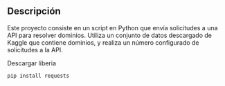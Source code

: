 
## Descripción
Este proyecto consiste en un script en Python que envía solicitudes a una API para resolver dominios. Utiliza un conjunto de datos descargado de Kaggle que contiene dominios, y realiza un número configurado de solicitudes a la API.

Descargar liberia 

```bash
pip install requests
